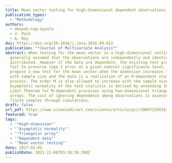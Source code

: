 ```yaml
---
title: Mean vector testing for high-dimensional dependent observations
publication_types:
  - "Methodology"
authors:
  - deepak-nag-ayyala
  - J. Park
  - A. Roy
doi: https://doi.org/10.1016/j.jmva.2016.09.012
publication: "*Journal of Multivariate Analysis*"
abstract: When testing for the mean vector in a high-dimensional setting, it is
  generally assumed that the observations are independently and identically
  distributed. However if the data are dependent, the existing test procedures
  fail to preserve type I error at a given nominal significance level. We
  propose a new test for the mean vector when the dimension increases linearly
  with sample size and the data is a realization of an M-dependent stationary
  process. The order M is also allowed to increase with the sample size.
  Asymptotic normality of the test statistic is derived by extending the Central
  Limit Theorem for M-dependent processes using two-dimensional triangular
  arrays. The cost of ignoring dependence among observations is assessed in
  finite samples through simulations.
draft: false
url_pdf: https://www.sciencedirect.com/science/article/pii/S0047259X16300999
featured: true
tags:
  - '"High-dimension"'
  - '"Asymptotic normality"'
  - '"Triangular array"'
  - '"Dependent data"'
  - '"Mean vector testing"'
date: 2017-01-01
publishDate: 2021-11-08T03:10:10.398Z
---
```

